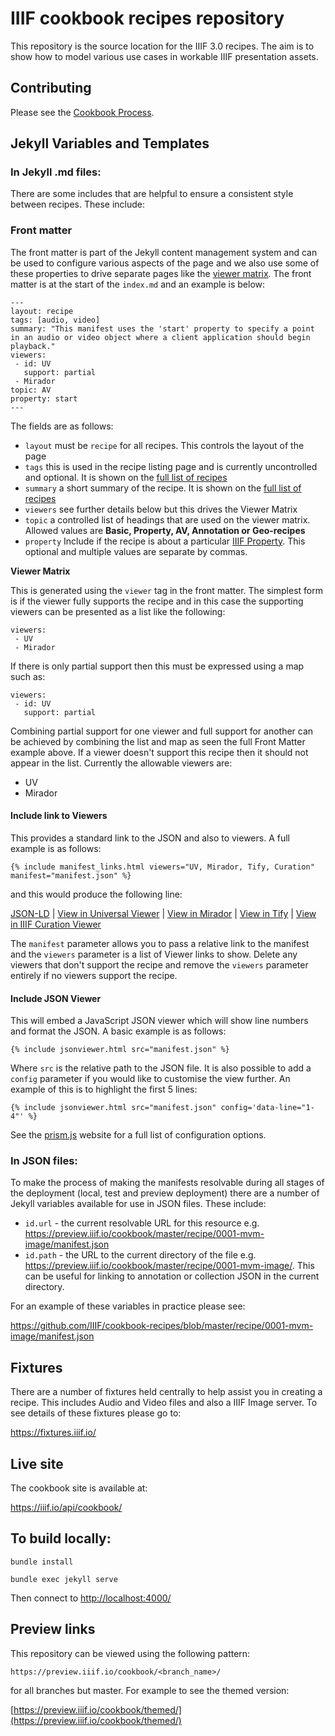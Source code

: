 # IIIF cookbook recipes repository

This repository is the source location for the IIIF 3.0 recipes. The aim is to show how to model various use cases in workable IIIF presentation assets.

## Contributing

Please see the [Cookbook Process](recipe/index.md).

## Jekyll Variables and Templates

### In Jekyll .md files:

There are some includes that are helpful to ensure a consistent style between recipes. These include:


### Front matter

The front matter is part of the Jekyll content management system and can be used to configure various aspects of the page and we also use some of these properties to drive separate pages like the [viewer matrix](recipe/matrix.md). The front matter is at the start of the `index.md` and an example is below:

```
---
layout: recipe
tags: [audio, video]
summary: "This manifest uses the 'start' property to specify a point in an audio or video object where a client application should begin playback."
viewers:
 - id: UV
   support: partial
 - Mirador  
topic: AV
property: start
---
```

The fields are as follows:
 * `layout` must be `recipe` for all recipes. This controls the layout of the page
 * `tags` this is used in the recipe listing page and is currently uncontrolled and optional. It is shown on the [full list of recipes](https://iiif.io/api/cookbook/recipe/all/)
 * `summary` a short summary of the recipe. It is shown on the [full list of recipes](https://iiif.io/api/cookbook/recipe/all/)
 * `viewers` see further details below but this drives the Viewer Matrix
 * `topic` a controlled list of headings that are used on the viewer matrix. Allowed values are **Basic, Property, AV, Annotation or Geo-recipes**
 * `property` Include if the recipe is about a particular [IIIF Property](https://iiif.io/api/presentation/3.0/#3-resource-properties). This optional and multiple values are separate by commas. 

**Viewer Matrix**

This is generated using the `viewer` tag in the front matter. The simplest form is if the viewer fully supports the recipe and in this case the supporting viewers can be presented as a list like the following:

```
viewers:
 - UV
 - Mirador
```

If there is only partial support then this must be expressed using a map such as:

```
viewers:
 - id: UV
   support: partial
```

Combining partial support for one viewer and full support for another can be achieved by combining the list and map as seen the full Front Matter example above. If a viewer doesn't support this recipe then it should not appear in the list. Currently the allowable viewers are:

 * UV
 * Mirador

#### Include link to Viewers
This provides a standard link to the JSON and also to viewers. A full example is as follows:

```
{% include manifest_links.html viewers="UV, Mirador, Tify, Curation" manifest="manifest.json" %}
```

and this would produce the following line:

[JSON-LD]() | [View in Universal Viewer]() | [View in Mirador]() | [View in Tify]() | [View in IIIF Curation Viewer]()

The `manifest` parameter allows you to pass a relative link to the manifest and the `viewers` parameter is a list of Viewer links to show. Delete any viewers that don't support the recipe and remove the `viewers` parameter entirely if no viewers support the recipe. 

#### Include JSON Viewer
This will embed a JavaScript JSON viewer which will show line numbers and format the JSON. A basic example is as follows:

```
{% include jsonviewer.html src="manifest.json" %}
```

Where `src` is the relative path to the JSON file. It is also possible to add a `config` parameter if you would like to customise the view further. An example of this is to highlight the first 5 lines: 

```
{% include jsonviewer.html src="manifest.json" config='data-line="1-4"' %}
```

See the [prism.js](https://prismjs.com/#plugins) website for a full list of configuration options. 

### In JSON files:

To make the process of making the manifests resolvable during all stages of the deployment (local, test and preview deployment) there are a number of Jekyll variables available for use in JSON files. These include:

 * `id.url` - the current resolvable URL for this resource e.g. https://preview.iiif.io/cookbook/master/recipe/0001-mvm-image/manifest.json
 * `id.path` - the URL to the current directory of the file e.g. https://preview.iiif.io/cookbook/master/recipe/0001-mvm-image/. This can be useful for linking to annotation or collection JSON in the current directory. 

For an example of these variables in practice please see:

https://github.com/IIIF/cookbook-recipes/blob/master/recipe/0001-mvm-image/manifest.json

## Fixtures

There are a number of fixtures held centrally to help assist you in creating a recipe. This includes Audio and Video files and also a IIIF Image server. To see details of these fixtures please go to:

https://fixtures.iiif.io/

## Live site

The cookbook site is available at:

https://iiif.io/api/cookbook/

## To build locally:

```bundle install```

```bundle exec jekyll serve```

Then connect to [http://localhost:4000/](http://localhost:4000/)

## Preview links

This repository can be viewed using the following pattern:

```https://preview.iiif.io/cookbook/<branch_name>/```

for all branches but master. For example to see the themed version:

[https://preview.iiif.io/cookbook/themed/](https://preview.iiif.io/cookbook/themed/)

